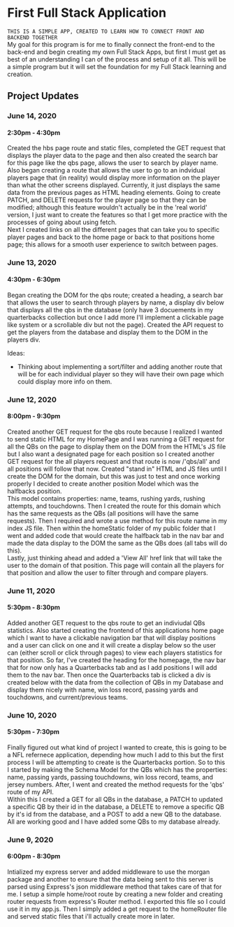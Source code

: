 # First Full Stack Application
`THIS IS A SIMPLE APP, CREATED TO LEARN HOW TO CONNECT FRONT AND BACKEND TOGETHER`<br>
My goal for this program is for me to finally connect the front-end to the back-end and begin creating my own Full Stack Apps, but first I must get as best of an understanding I can of the process and setup of it all. This will be a simple program but it will set the foundation for my Full Stack learning and creation.

## Project Updates
<h3>June 14, 2020</h3>
<h4>2:30pm - 4:30pm</h4>
Created the hbs page route and static files, completed the GET request that displays the player data to the page and then also created the search bar for this page like the qbs page, allows the user to search by player name.<br>
Also began creating a route that allows the user to go to an indvidual players page that (in reality) would display more information on the player than what the other screens displayed. Currently, it just displays the same data from the previous pages as HTML heading elements. Going to create PATCH, and DELETE requests for the player page so that they can be modified; although this feature wouldn't actually be in the 'real world' version, I just want to create the features so that I get more practice with the processes of going about using fetch.<br>
Next I created links on all the different pages that can take you to specific player pages and back to the home page or back to that positions home page; this allows for a smooth user experience to switch between pages.

<h3>June 13, 2020</h3>
<h4>4:30pm - 6:30pm</h4>
Began creating the DOM for the qbs route; created a heading, a search bar that allows the user to search through players by name, a display div below that displays all the qbs in the database (only have 3 docuements in my quarterbacks collection but once I add more I'll implement a clickable page like system or a scrollable div but not the page). Created the API request to get the players from the database and display them to the DOM in the players div.<br>

Ideas:
- Thinking about implementing a sort/filter and adding another route that will be for each individual player so they will have their own page which could display more info on them.

<h3>June 12, 2020</h3>
<h4>8:00pm - 9:30pm</h4>
Created another GET request for the qbs route because I realized I wanted to send static HTML for my HomePage and I was running a GET request for all the QBs on the page to display them on the DOM from the HTML's JS file but I also want a designated page for each position so I created another GET request for the all players request and that route is now /'qbs/all' and all positions will follow that now. Created "stand in" HTML and JS files until I create the DOM for the domain, but this was just to test and once working properly I decided to create another position Model which was the halfbacks position.<br>
This model contains properties: name, teams, rushing yards, rushing attempts, and touchdowns. Then I created the route for this domain which has the same requests as the QBs (all positions will have the same requests). Then I required and wrote a use method for this route name in my index JS file. Then within the homeStatic folder of my public folder that I went and added code that would create the halfback tab in the nav bar and made the data display to the DOM the same as the QBs does (all tabs will do this).<br>
Lastly, just thinking ahead and added a 'View All' href link that will take the user to the domain of that position. This page will contain all the players for that position and allow the user to filter through and compare players.

<h3>June 11, 2020</h3>
<h4>5:30pm - 8:30pm</h4>
Added another GET request to the qbs route to get an indiviudal QBs statistics. Also started creating the frontend of this applications home page which I want to have a clickable navigation bar that will display positions and a user can click on one and it will create a display below so the user can (either scroll or click through pages) to view each players statistics for that position. So far, I've created the heading for the homepage, the nav bar that for now only has a Quarterbacks tab and as I add positions I will add them to the nav bar. Then once the Quarterbacks tab is clicked a div is created below with the data from the collection of QBs in my Database and display them nicely with name, win loss record, passing yards and touchdowns, and current/previous teams.

<h3>June 10, 2020</h3>
<h4>5:30pm - 7:30pm</h4>
Finally figured out what kind of project I wanted to create, this is going to be a NFL refernece application, depending how much I add to this but the first process I will be attempting to create is the Quarterbacks portion. So to this I started by making the Schema Model for the QBs which has the properties: name, passing yards, passing touchdowns, win loss record, teams, and jersey numbers. After, I went and created the method requests for the 'qbs' route of my API.<br>
Within this I created a GET for all QBs in the database, a PATCH to updated a specific QB by their id in the database, a DELETE to remove a specific QB by it's id from the database, and a POST to add a new QB to the database. All are working good and I have added some QBs to my database already.

<h3>June 9, 2020</h3>
<h4>6:00pm - 8:30pm</h4>
Intialized my express server and added middleware to use the morgan package and another to ensure that the data being sent to this server is parsed using Express's json middleware method that takes care of that for me. I setup a simple home/root route by creating a new folder and creating router requests from express's Router method. I exported this file so I could use it in my app.js. Then I simply added a get request to the homeRouter file and served static files that i'll actually create more in later.